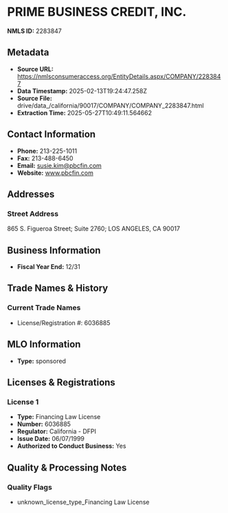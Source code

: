 # PRIME BUSINESS CREDIT, INC.

**NMLS ID:** 2283847

## Metadata
- **Source URL:** https://nmlsconsumeraccess.org/EntityDetails.aspx/COMPANY/2283847
- **Data Timestamp:** 2025-02-13T19:24:47.258Z
- **Source File:** drive/data_/california/90017/COMPANY/COMPANY_2283847.html
- **Extraction Time:** 2025-05-27T10:49:11.564662

## Contact Information
- **Phone:** 213-225-1011
- **Fax:** 213-488-6450
- **Email:** susie.kim@pbcfin.com
- **Website:** www.pbcfin.com

## Addresses
### Street Address
865 S. Figueroa Street; Suite 2760; LOS ANGELES, CA 90017

## Business Information
- **Fiscal Year End:** 12/31

## Trade Names & History
### Current Trade Names
- License/Registration #: 6036885

## MLO Information
- **Type:** sponsored

## Licenses & Registrations

### License 1
- **Type:** Financing Law License
- **Number:** 6036885
- **Regulator:** California - DFPI
- **Issue Date:** 06/07/1999
- **Authorized to Conduct Business:** Yes

## Quality & Processing Notes
### Quality Flags
- unknown_license_type_Financing Law License
